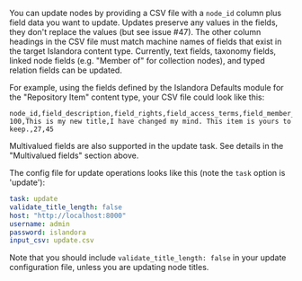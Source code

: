 You can update nodes by providing a CSV file with a `node_id` column plus field data you want to update. Updates preserve any values in the fields, they don't replace the values (but see issue #47). The other column headings in the CSV file must match machine names of fields that exist in the target Islandora content type. Currently, text fields, taxonomy fields, linked node fields (e.g. "Member of" for collection nodes), and typed relation fields can be updated.

For example, using the fields defined by the Islandora Defaults module for the "Repository Item" content type, your CSV file could look like this:

```csv
node_id,field_description,field_rights,field_access_terms,field_member_of
100,This is my new title,I have changed my mind. This item is yours to keep.,27,45
```

Multivalued fields are also supported in the update task. See details in the "Multivalued fields" section above.

The config file for update operations looks like this (note the `task` option is 'update'):

```yaml
task: update
validate_title_length: false
host: "http://localhost:8000"
username: admin
password: islandora
input_csv: update.csv
```

Note that you should include `validate_title_length: false` in your update configuration file, unless you are updating node titles.
